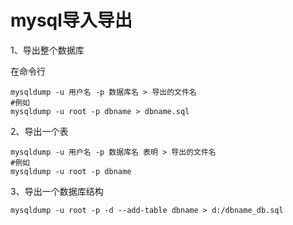 # mysql导入导出

1、导出整个数据库

在命令行

```shell
mysqldump -u 用户名 -p 数据库名 > 导出的文件名
#例如
mysqldump -u root -p dbname > dbname.sql
```

2、导出一个表

```shell
mysqldump -u 用户名 -p 数据库名 表明 > 导出的文件名
#例如
mysqldump -u root -p dbname 
```

3、导出一个数据库结构

```shell
mysqldump -u root -p -d --add-table dbname > d:/dbname_db.sql
```

